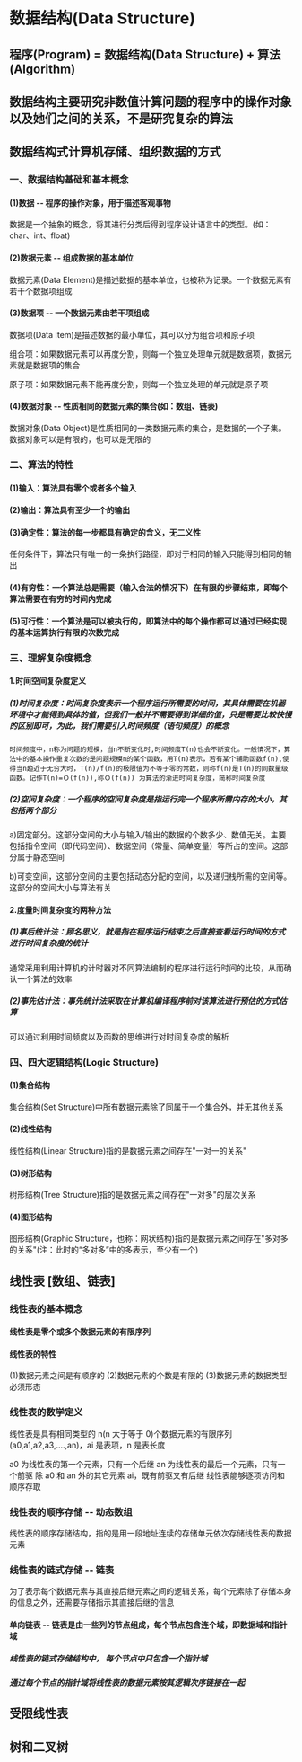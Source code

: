# 数据结构(Data Structure)

## 程序(Program) = 数据结构(Data Structure) + 算法(Algorithm)

## 数据结构主要研究非数值计算问题的程序中的操作对象以及她们之间的关系，不是研究复杂的算法

## 数据结构式计算机存储、组织数据的方式

### 一、数据结构基础和基本概念

#### (1)数据 -- 程序的操作对象，用于描述客观事物

  数据是一个抽象的概念，将其进行分类后得到程序设计语言中的类型。(如：char、int、float)

#### (2)数据元素 -- 组成数据的基本单位

  数据元素(Data Element)是描述数据的基本单位，也被称为记录。一个数据元素有若干个数据项组成

#### (3)数据项 -- 一个数据元素由若干项组成

  数据项(Data Item)是描述数据的最小单位，其可以分为组合项和原子项

  组合项：如果数据元素可以再度分割，则每一个独立处理单元就是数据项，数据元素就是数据项的集合

  原子项：如果数据元素不能再度分割，则每一个独立处理的单元就是原子项

#### (4)数据对象 -- 性质相同的数据元素的集合(如：数组、链表)

  数据对象(Data Object)是性质相同的一类数据元素的集合，是数据的一个子集。数据对象可以是有限的，也可以是无限的

### 二、算法的特性

#### (1)输入：算法具有零个或者多个输入

#### (2)输出：算法具有至少一个的输出

#### (3)确定性：算法的每一步都具有确定的含义，无二义性

  任何条件下，算法只有唯一的一条执行路径，即对于相同的输入只能得到相同的输出

#### (4)有穷性：一个算法总是需要（输入合法的情况下）在有限的步骤结束，即每个算法需要在有穷的时间内完成

#### (5)可行性：一个算法是可以被执行的，即算法中的每个操作都可以通过已经实现的基本运算执行有限的次数完成

### 三、理解复杂度概念

#### 1.时间空间复杂度定义

##### (1)时间复杂度：时间复杂度表示一个程序运行所需要的时间，其具体需要在机器环境中才能得到具体的值，但我们一般并不需要得到详细的值，只是需要比较快慢的区别即可，为此，我们需要引入时间频度（语句频度）的概念

    时间频度中，n称为问题的规模，当n不断变化时,时间频度T(n)也会不断变化。一般情况下，算法中的基本操作重复次数的是问题规模n的某个函数，用T(n)表示，若有某个辅助函数f(n),使得当n趋近于无穷大时，T(n)/f(n)的极限值为不等于零的常数，则称f(n)是T(n)的同数量级函数。记作T(n)=Ｏ(f(n)),称Ｏ(f(n)) 为算法的渐进时间复杂度，简称时间复杂度

##### (2)空间复杂度：一个程序的空间复杂度是指运行完一个程序所需内存的大小，其包括两个部分

  a)固定部分。这部分空间的大小与输入/输出的数据的个数多少、数值无关。主要包括指令空间（即代码空间）、数据空间（常量、简单变量）等所占的空间。这部分属于静态空间

  b)可变空间，这部分空间的主要包括动态分配的空间，以及递归栈所需的空间等。这部分的空间大小与算法有关

#### 2.度量时间复杂度的两种方法

##### (1)事后统计法：顾名思义，就是指在程序运行结束之后直接查看运行时间的方式进行时间复杂度的统计

  通常采用利用计算机的计时器对不同算法编制的程序进行运行时间的比较，从而确认一个算法的效率

##### (2)事先估计法：事先统计法采取在计算机编译程序前对该算法进行预估的方式估算

  可以通过利用时间频度以及函数的思维进行对时间复杂度的解析

### 四、四大逻辑结构(Logic Structure)

#### (1)集合结构

  集合结构(Set Structure)中所有数据元素除了同属于一个集合外，并无其他关系

#### (2)线性结构

  线性结构(Linear Structure)指的是数据元素之间存在"一对一的关系"

#### (3)树形结构

  树形结构(Tree Structure)指的是数据元素之间存在"一对多"的层次关系

#### (4)图形结构

  图形结构(Graphic Structure，也称：网状结构)指的是数据元素之间存在"多对多的关系"(注：此时的“多对多”中的多表示，至少有一个)

## 线性表 [数组、链表]

### 线性表的基本概念

#### 线性表是零个或多个数据元素的有限序列

#### 线性表的特性

  (1)数据元素之间是有顺序的
  (2)数据元素的个数是有限的
  (3)数据元素的数据类型必须形态

### 线性表的数学定义

  线性表是具有相同类型的 n(n 大于等于 0)个数据元素的有限序列 (a0,a1,a2,a3,....,an)，ai 是表项，n 是表长度

  a0 为线性表的第一个元素，只有一个后继
  an 为线性表的最后一个元素，只有一个前驱
  除 a0 和 an 外的其它元素 ai，既有前驱又有后继
  线性表能够逐项访问和顺序存取

### 线性表的顺序存储 -- 动态数组

  线性表的顺序存储结构，指的是用一段地址连续的存储单元依次存储线性表的数据元素

### 线性表的链式存储 -- 链表

  为了表示每个数据元素与其直接后继元素之间的逻辑关系，每个元素除了存储本身的信息之外，还需要存储指示其直接后继的信息

#### 单向链表 -- 链表是由一些列的节点组成，每个节点包含连个域，即数据域和指针域
      
##### 线性表的链式存储结构中， 每个节点中只包含一个指针域

##### 通过每个节点的指针域将线性表的数据元素按其逻辑次序链接在一起

## 受限线性表

## 树和二叉树
